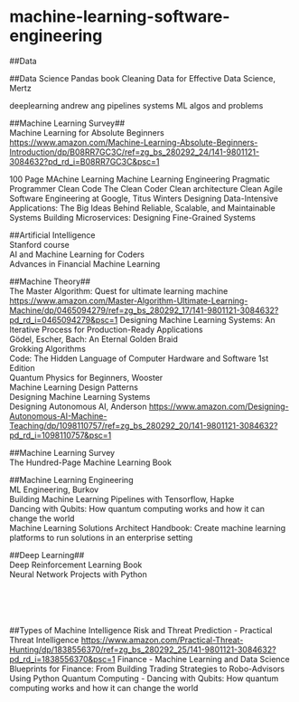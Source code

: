 # machine-learning-software-engineering


##Data

##Data Science
Pandas book
Cleaning Data for Effective Data Science, Mertz

deeplearning andrew ang
pipelines
systems
ML algos and problems

##Machine Learning Survey##
<br/>Machine Learning for Absolute Beginners https://www.amazon.com/Machine-Learning-Absolute-Beginners-Introduction/dp/B08RR7GC3C/ref=zg_bs_280292_24/141-9801121-3084632?pd_rd_i=B08RR7GC3C&psc=1

100 Page MAchine Learning
Machine Learning Engineering
Pragmatic Programmer
Clean Code
The Clean Coder
Clean architecture
Clean Agile
Software Engineering at Google, Titus Winters
Designing Data-Intensive Applications: The Big Ideas Behind Reliable, Scalable, and Maintainable Systems 
Building Microservices: Designing Fine-Grained Systems


##Artificial Intelligence
<br/>Stanford course
<br/>AI and Machine Learning for Coders
<br/>Advances in Financial Machine Learning

##Machine Theory##
<br/>The Master Algorithm: Quest for ultimate learning machine https://www.amazon.com/Master-Algorithm-Ultimate-Learning-Machine/dp/0465094279/ref=zg_bs_280292_17/141-9801121-3084632?pd_rd_i=0465094279&psc=1
Designing Machine Learning Systems: An Iterative Process for Production-Ready Applications
<br/>Gödel, Escher, Bach: An Eternal Golden Braid
<br/>Grokking Algorithms
<br/>Code: The Hidden Language of Computer Hardware and Software 1st Edition
<br/>Quantum Physics for Beginners, Wooster
<br/>Machine Learning Design Patterns
<br/>Designing Machine Learning Systems
<br/>Designing Autonomous AI, Anderson https://www.amazon.com/Designing-Autonomous-AI-Machine-Teaching/dp/1098110757/ref=zg_bs_280292_20/141-9801121-3084632?pd_rd_i=1098110757&psc=1

##Machine Learning Survey
<br/>The Hundred-Page Machine Learning Book

##Machine Learning Engineering
<br/> ML Engineering, Burkov
<br/> Building Machine Learning Pipelines  with Tensorflow, Hapke
<br/> Dancing with Qubits: How quantum computing works and how it can change the world 
<br/>Machine Learning Solutions Architect Handbook: Create machine learning platforms to run solutions in an enterprise setting 

##Deep Learning##
<br/> Deep Reinforcement Learning Book
<br/> Neural Network Projects with Python
<br/>
<br/>
<br/>
<br/>
<br/>


##Types of Machine Intelligence
Risk and Threat Prediction - Practical Threat Intelligence  https://www.amazon.com/Practical-Threat-Hunting/dp/1838556370/ref=zg_bs_280292_25/141-9801121-3084632?pd_rd_i=1838556370&psc=1
Finance - Machine Learning and Data Science Blueprints for Finance: From Building Trading Strategies to Robo-Advisors Using Python
Quantum Computing - Dancing with Qubits: How quantum computing works and how it can change the world 
